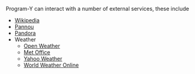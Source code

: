 Program-Y can interact with a number of external services, these include

* [Wikipedia](https://pypi.python.org/pypi/wikipedia/)
* [Pannou](https://market.mashape.com/pannous) 
* [Pandora](https://developer.pandorabots.com/faq#ten)
* Weather
  * [Open Weather](http://openweathermap.org/)
  * [Met Office](https://pypi.python.org/pypi/MetOffer)
  * [Yahoo Weather](https://pypi.python.org/pypi/yweather/)
  * [World Weather Online](https://developer.worldweatheronline.com/api/default.aspx)

